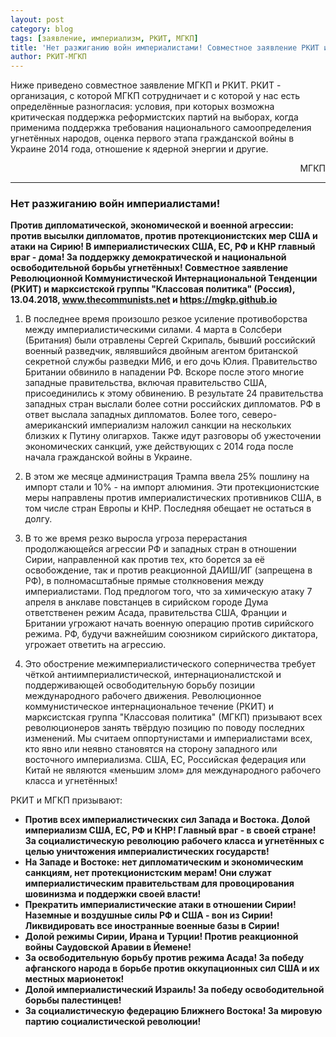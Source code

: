 ```yaml
---
layout: post
category: blog
tags: [заявление, империализм, РКИТ, МГКП]
title: 'Нет разжиганию войн империалистами! Совместное заявление РКИТ и марксистской группы "Классовая политика"'
author: РКИТ-МГКП
---
```


Ниже приведено совместное заявление МГКП и РКИТ. РКИТ - организация, с которой МГКП сотрудничает и с которой у нас есть определённые разногласия: условия, при которых возможна критическая поддержка реформистских партий на выборах, когда применима поддержка требования национального самоопределения угнетённых народов, оценка первого этапа гражданской войны в Украине 2014 года, отношение к ядерной энергии и другие.

<p style="text-align: right;">МГКП</p>

<hr/>

### Нет разжиганию войн империалистами!
**Против дипломатической, экономической и военной агрессии: против высылки дипломатов, против протекционистских мер США и атаки на Сирию! В империалистических США, ЕС, РФ и КНР главный враг - дома! За поддержку демократической и национальной освободительной борьбы угнетённых! Совместное заявление Революционной Коммунистической Интернациональной Тенденции (РКИТ) и марксистской группы "Классовая политика" (Россия), 13.04.2018, www.thecommunists.net и https://mgkp.github.io**

1. В последнее время произошло резкое усиление противоборства между империалистическими силами. 4 марта в Солсбери (Британия) были отравлены Сергей Скрипаль, бывший российский военный разведчик, являвшийся двойным агентом британской секретной службы разведки МИ6, и его дочь Юлия. Правительство Британии обвинило в нападении РФ. Вскоре после этого многие западные правительства, включая правительство США, присоединились к этому обвинению. В результате 24 правительства западных стран выслали более сотни российских дипломатов. РФ в ответ выслала западных дипломатов. Более того, северо-американский империализм наложил санкции на нескольких близких к Путину олигархов. Также идут разговоры об ужесточении экономических санкций, уже действующих с 2014 года после начала гражданской войны в Украине.

2. В этом же месяце администрация Трампа ввела 25% пошлину на импорт стали и 10% - на импорт алюминия. Эти протекционистские меры направлены против империалистических противников США, в том числе стран Европы и КНР. Последняя обещает не остаться в долгу.

3. В то же время резко выросла угроза перерастания продолжающейся агрессии РФ и западных стран в отношении Сирии, направленной как против тех, кто борется за её освобождение, так и против реакционной ДАИШ/ИГ (запрещена в РФ), в полномасштабные прямые столкновения между империалистами. Под предлогом того, что за химическую атаку 7 апреля в анклаве повстанцев в сирийском городе Дума ответственен режим Асада, правительства США, Франции и Британии угрожают начать военную операцию против сирийского режима. РФ, будучи важнейшим союзником сирийского диктатора, угрожает ответить на агрессию.

4. Это обострение межимпериалистического соперничества требует чёткой антиимпериалистической, интернационалистской и поддерживающей освободительную борьбу позиции международного рабочего движения. Революционное коммунистическое интернациональное течение (РКИТ) и марксистская группа "Классовая политика" (МГКП) призывают всех революционеров занять твёрдую позицию по поводу последних изменений. Мы считаем оппортунистами и империалистами всех, кто явно или неявно становятся на сторону западного или восточного империализма. США, ЕС, Российская федерация или Китай не являются «меньшим злом» для международного рабочего класса и угнетённых!

РКИТ и МГКП призывают:

* **Против всех империалистических сил Запада и Востока. Долой империализм США, ЕС, РФ и КНР! Главный враг - в своей стране! За социалистическую революцию рабочего класса и угнетённых с целью уничтожения империалистических государств!**
* **На Западе и Востоке: нет дипломатическим и экономическим санкциям, нет протекционистским мерам! Они служат империалистическим правительствам для провоцирования шовинизма и поддержки своей власти!**
* **Прекратить империалистические атаки в отношении Сирии! Наземные и воздушные силы РФ и США - вон из Сирии! Ликвидировать все иностранные военные базы в Сирии!**
* **Долой режимы Сирии, Ирана и Турции! Против реакционной войны Саудовской Аравии в Йемене!**
* **За освободительную борьбу против режима Асада! За победу афганского народа в борьбе против оккупационных сил США и их местных марионеток!**
* **Долой империалистический Израиль! За победу освободительной борьбы палестинцев!**
* **За социалистическую федерацию Ближнего Востока! За мировую партию социалистической революции!**
